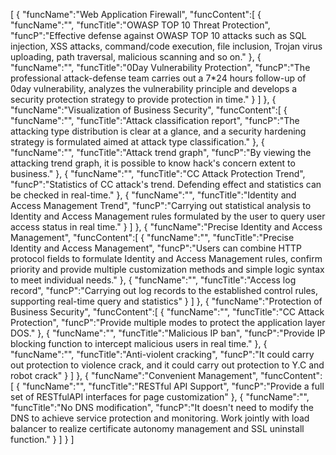 [
	{
		"funcName":"Web Application Firewall",
		"funcContent":[
			{
				"funcName":"",
				"funcTitle":"OWASP TOP 10 Threat Protection",
				"funcP":"Effective defense against OWASP TOP 10 attacks such as SQL injection, XSS attacks, command/code execution, file inclusion, Trojan virus uploading, path traversal, malicious scanning and so on."
			},
			{
				"funcName":"",
				"funcTitle":"0Day Vulnerability Protection",
				"funcP":"The professional attack-defense team carries out a 7*24 hours follow-up of 0day vulnerability, analyzes the vulnerability principle and develops a security protection strategy to provide protection in time."
			}
		]
	},
	{
		"funcName":"Visualization of Business Security",
		"funcContent":[
			{
				"funcName":"",
				"funcTitle":"Attack classification report",
				"funcP":"The attacking type distribution is clear at a glance, and a security hardening strategy is formulated aimed at attack type classification."
			},
			{
				"funcName":"",
				"funcTitle":"Attack trend graph",
				"funcP":"By viewing the attacking trend graph, it is possible to know hack's concern extent to business."
			},
			{
				"funcName":"",
				"funcTitle":"CC Attack Protection Trend",
				"funcP":"Statistics of CC attack's trend. Defending effect and statistics can be checked in real-time."
			},
			{
				"funcName":"",
				"funcTitle":"Identity and Access Management Trend",
				"funcP":"Carrying out statistical analysis to Identity and Access Management rules formulated by the user to query user access status in real time."
			}
		]
	},
	{
		"funcName":"Precise Identity and Access Management",
		"funcContent":[
			{
				"funcName":"",
				"funcTitle":"Precise Identity and Access Management",
				"funcP":"Users can combine HTTP protocol fields to formulate Identity and Access Management rules, confirm priority and provide multiple customization methods and simple logic syntax to meet individual needs."
			},
			{
				"funcName":"",
				"funcTitle":"Access log record",
				"funcP":"Carrying out log records to the established control rules, supporting real-time query and statistics"
			}
		]
	},
	{
		"funcName":"Protection of Business Security",
		"funcContent":[
			{
				"funcName":"",
				"funcTitle":"CC Attack Protection",
				"funcP":"Provide multiple modes to protect the application layer DOS."
			},
			{
				"funcName":"",
				"funcTitle":"Malicious IP ban",
				"funcP":"Provide IP blocking function to intercept malicious users in real time."
			},
			{
				"funcName":"",
				"funcTitle":"Anti-violent cracking",
				"funcP":"It could carry out protection to violence crack, and it could carry out protection to Y.C and robot crack"
			}
		]
	},
	{
		"funcName":"Convenient Management",
		"funcContent":[
			{
				"funcName":"",
				"funcTitle":"RESTful API Support",
				"funcP":"Provide a full set of RESTfulAPI interfaces for page customization"
			},
			{
				"funcName":"",
				"funcTitle":"No DNS modification",
				"funcP":"It doesn't need to modify the DNS to achieve service protection and monitoring. Work jointly with load balancer to realize certificate autonomy management and SSL uninstall function."
			}
		]
	}
]